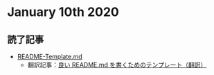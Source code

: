 # January 10th 2020
## 読了記事
- [README-Template.md](https://gist.github.com/PurpleBooth/109311bb0361f32d87a2)
    - 翻訳記事：[良い README.md を書くためのテンプレート（翻訳）](https://qiita.com/KamataRyo/items/466255fc33da12274c72)
